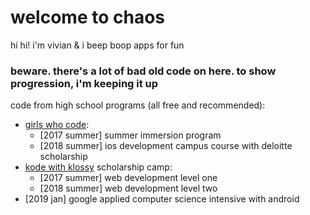 # welcome to chaos
 
hi hi! i'm vivian & i beep boop apps for fun

### beware. there's a lot of bad old code on here. to show progression, i'm keeping it up

code from high school programs (all free and recommended): 
  - [girls who code](https://girlswhocode.com):
    - [2017 summer] summer immersion program
    - [2018 summer] ios development campus course with deloitte scholarship
  - [kode with klossy](https://www.kodewithklossy.com) scholarship camp:
    - [2017 summer] web development level one
    - [2018 summer] web development level two
  - [2019 jan] google applied computer science intensive with android
